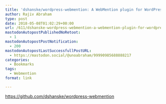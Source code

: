 ```yaml
---
title: 'dshanske/wordpress-webmention: A WebMention plugin for WordPress'
author: Rajiv Abraham
type: post
date: 2018-05-08T01:02:29+00:00
url: /611/dshanske-wordpress-webmention-a-webmention-plugin-for-wordpress/
mastodonAutopostPublishedNoRetoot:
  - 1
mastodonAutopostPostNotification:
  - 200
mastodonAutopostLastSuccessfullPostURL:
  - https://mastodon.social/@unoabraham/99990985688888217
categories:
  - Bookmarks
tags:
  - Webmention
format: link

---
```

<https://github.com/dshanske/wordpress-webmention>